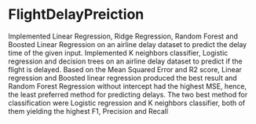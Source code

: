 # FlightDelayPreiction

Implemented Linear Regression, Ridge Regression, Random Forest and Boosted Linear Regression on an airline delay dataset to predict the delay time of the given input. Implemented K neighbors classifier, Logistic regression and decision trees on an airline delay dataset to predict if the flight is delayed. Based on the Mean Squared Error and R2 score, Linear regression and Boosted linear regression produced the best result and Random Forest Regression without intercept had the highest MSE, hence, the least preferred method for predicting delays. The two best method for classification were Logistic regression and K neighbors classifier, both of them yielding the highest F1, Precision and Recall
